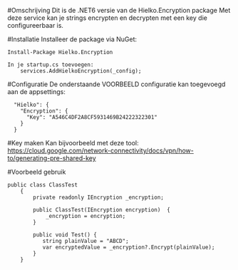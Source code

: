 #Omschrijving
Dit is de .NET6 versie van de Hielko.Encryption package
Met deze service kan je strings encrypten en decrypten met een key die configureerbaar is.

#Installatie
Installeer de package via NuGet:
```code
Install-Package Hielko.Encryption

In je startup.cs toevoegen:
    services.AddHielkoEncryption(_config);
```

#Configuratie
De onderstaande VOORBEELD configuratie kan toegevoegd aan de appsettings:
```
  "Hielko": {
    "Encryption": {
      "Key": "A546C4DF2A8CF5931469B24222322301"
    }
  }
```


#Key maken
Kan bijvoorbeeld met deze tool:
https://cloud.google.com/network-connectivity/docs/vpn/how-to/generating-pre-shared-key


#Voorbeeld gebruik
```
public class ClassTest
    {
        private readonly IEncryption _encryption;

        public ClassTest(IEncryption encryption)  {
            _encryption = encryption;
        }

        public void Test() {
           string plainValue = "ABCD";
           var encryptedValue = _encryption?.Encrypt(plainValue);
        }
    }
```

